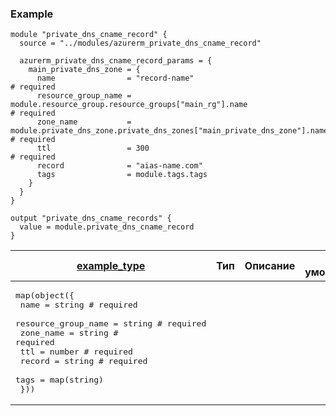 [//]: # (BEGIN_TF_DOCS)

### Example

```hcl
module "private_dns_cname_record" {
  source = "../modules/azurerm_private_dns_cname_record"

  azurerm_private_dns_cname_record_params = {
    main_private_dns_zone = {
      name                = "record-name"                                                           # required
      resource_group_name = module.resource_group.resource_groups["main_rg"].name                   # required
      zone_name           = module.private_dns_zone.private_dns_zones["main_private_dns_zone"].name # required
      ttl                 = 300                                                                     # required
      record              = "aias-name.com"                                                         
      tags                = module.tags.tags
    }
  }
}

output "private_dns_cname_records" {
  value = module.private_dns_cname_record
}
```

| <a name="input_example_type"></a> [example\_type](#input\_example\_type) | Тип  | Описание | По умолчанию | Обязательный |
|---------------------------------------------------------------------------|------|----------|--------------|--------------|
| <pre>map(object({<br>    name                = string      # required<br>    resource_group_name = string      # required<br>    zone_name           = string      # required<br>    ttl                 = number      # required<br>    record              = string      # required<br>    tags                = map(string)<br>  }))</pre>    
